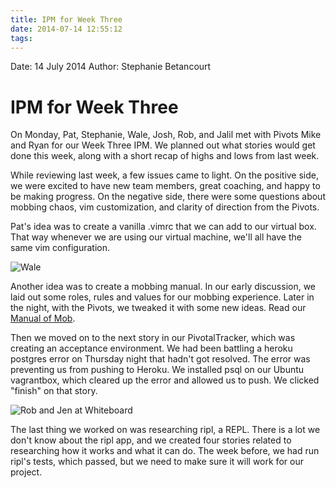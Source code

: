 ```yaml
---
title: IPM for Week Three
date: 2014-07-14 12:55:12
tags:
---
```


Date: 14 July 2014
Author: Stephanie Betancourt

# IPM for Week Three

On Monday, Pat, Stephanie, Wale, Josh, Rob, and Jalil met with Pivots Mike and Ryan for our Week Three IPM. We planned out what stories would get done this week, along with a short recap of highs and lows from last week.

While reviewing last week, a few issues came to light. On the positive side, we were excited to have new team members, great coaching, and happy to be making progress. On the negative side, there were some questions about mobbing chaos, vim customization, and clarity of direction from the Pivots.

Pat's idea was to create a vanilla .vimrc that we can add to our virtual box. That way whenever we are using our virtual machine, we'll all have the same vim configuration.

![Wale](/attachments/7-14_Wale.jpg)

Another idea was to create a mobbing manual. In our early discussion, we laid out some roles, rules and values for our mobbing experience. Later in the night, with the Pivots, we tweaked it with some new ideas. Read our [Manual of Mob](https://gist.github.com/stephaniebetancourt/3a317103e9d3e10d98f5).

Then we moved on to the next story in our PivotalTracker, which was creating an acceptance environment. We had been battling a heroku postgres error on Thursday night that hadn't got resolved. The error was preventing us from pushing to Heroku. We installed psql on our Ubuntu vagrantbox, which cleared up the error and allowed us to push. We clicked "finish" on that story.

![Rob and Jen at Whiteboard](/attachments/7-14_RobandJen.jpg)

The last thing we worked on was researching ripl, a REPL. There is a lot we don't know about the ripl app, and we created four stories related to researching how it works and what it can do. The week before, we had run ripl's tests, which passed, but we need to make sure it will work for our project.
